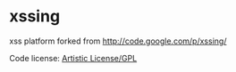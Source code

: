 xssing
======

xss platform forked from http://code.google.com/p/xssing/

Code license: [Artistic License/GPL](http://dev.perl.org/licenses/)
